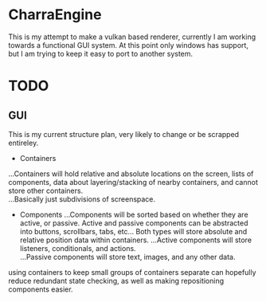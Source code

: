 # CharraEngine

This is my attempt to make a vulkan based renderer, currently I am working towards a functional GUI system.
At this point only windows has support, but I am trying to keep it easy to port to another system.

# TODO

## GUI

This is my current structure plan, very likely to change or be scrapped entireley.

* Containers

...Containers will hold relative and absolute locations on the screen, lists of components, data about layering/stacking of nearby containers, and cannot store other containers.  
...Basically just subdivisions of screenspace.   

* Components
...Components will be sorted based on whether they are active, or passive. Active and passive components can be abstracted into buttons, scrollbars, tabs, etc... Both types will store absolute and relative position data within containers.
...Active components will store listeners, conditionals, and actions.   
...Passive components will store text, images, and any other data.   


using containers to keep small groups of containers separate can hopefully reduce redundant state checking, as well as making repositioning components easier.